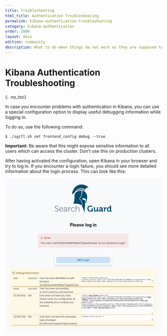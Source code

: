 ```yaml
---
title: Troubleshooting
html_title: Authentication Troubleshooting
permalink: kibana-authentication-troubleshooting
category: kibana-authentication
order: 1000
layout: docs
edition: community
description: What to do when things do not work as they are supposed to
---
```

<!---
Copyright 2020 floragunn GmbH
-->

# Kibana Authentication Troubleshooting
{: .no_toc}

In case you encounter problems with authentication in Kibana, you can use a special configuration option to display useful debugging information while logging in.

To do so, use the following command:

```
$ ./sgctl.sh set frontend_config debug --true
```

**Important:** Be aware that this might expose sensitive information to all users which can access the cluster. Don't use this on production clusters.

After having activated the configuration, open Kibana in your browser and try to log in. If you encounter a login failure, you should see more detailed information about the login process. This can look like this:


![Login page with authentication failure and debug information](kibana_authentication_debug.png)



